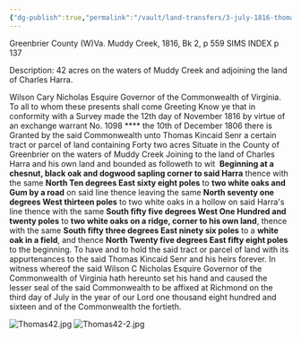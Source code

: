 ```yaml
---
{"dg-publish":true,"permalink":"/vault/land-transfers/3-july-1816-thomas-kincaid-sr-42-ac-patent/","tags":["Thomas-Kincaid","Muddy-Creek"]}
---
```


Greenbrier County (W)Va.
Muddy Creek, 1816, Bk 2, p 559 SIMS INDEX p 137

Description: 42 acres on the waters of Muddy Creek and adjoining the land of Charles Harra.

Wilson Cary Nicholas Esquire Governor of the Commonwealth of Virginia. To all to whom these presents shall come Greeting Know ye that in conformity with a Survey made the 12th day of November 1816 by virtue of an exchange warrant No. 1098 \*\*\*\* the 10th of December 1806 there is Granted by the said Commonwealth unto Thomas Kincaid Senr a certain tract or parcel of land containing Forty two acres Situate in the County of Greenbrier on the waters of Muddy Creek Joining to the land of Charles Harra and his own land and bounded as followeth to wit  **Beginning at a chesnut, black oak and dogwood sapling corner to said Harra** thence with the same **North Ten degrees East sixty eight poles** to **two white oaks and Gum by a road** on said line thence leaving the same **North seventy one degrees West thirteen poles** to two white oaks in a hollow on said Harra's line thence with the same **South fifty five degrees West One Hundred and twenty poles** to **two white oaks on a ridge, corner to his own land**, thence with the same **South fifty three degrees East ninety six poles** to a **white oak in a field**, and thence **North Twenty five degrees East fifty eight poles** to the beginning. To have and to hold the said tract or parcel of land with its appurtenances to the said Thomas Kincaid Senr and his heirs forever. In witness whereof the said Wilson C Nicholas Esquire Governor of the Commonwealth of Virginia hath hereunto set his hand and caused the lesser seal of the said Commonwealth to be affixed at Richmond on the third day of July in the year of our Lord one thousand eight hundred and sixteen and of the Commonwealth the fortieth.

![Thomas42.jpg](/img/user/Evernote/Land%20Grants/_resources/3_July_1816_Thomas_Kincaid_Sr._42_Ac_Patent.resources/Thomas42.jpg)
![Thomas42-2.jpg](/img/user/Evernote/Land%20Grants/_resources/3_July_1816_Thomas_Kincaid_Sr._42_Ac_Patent.resources/Thomas42-2.jpg)
